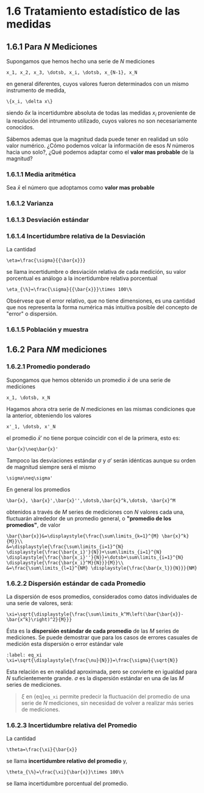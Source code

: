 # 1.6 Tratamiento estadístico de las medidas
## 1.6.1 Para $N$ Mediciones
Supongamos que hemos hecho una serie de $N$ mediciones
```{math}
x_1, x_2, x_3, \dotsb, x_i, \dotsb, x_{N-1}, x_N
```
en general diferentes, cuyos valores fueron determinados con un mismo instrumento de medida,
```{math}
\{x_i, \delta x\}
```
siendo $\delta x$ la incertidumbre absoluta de todas las medidas $x_i$ proveniente de la resolución del intrumento utilizado, cuyos valores no son necesariamente conocidos. 

Sábemos ademas que la magnitud dada puede tener en realidad un sólo valor numérico. ¿Cómo podemos volcar la información de esos $N$ números hacia uno solo?, ¿Qué podemos adaptar como el **valor mas probable** de la magnitud?

### 1.6.1.1 Media aritmética
Sea $\bar{x}$ el número que adoptamos como **valor mas probable**
### 1.6.1.2 Varianza
### 1.6.1.3 Desviación estándar
### 1.6.1.4 Incertidumbre relativa de la Desviación
La cantidad 
```{math}
\eta=\frac{\sigma}{{\bar{x}}}
```
se llama incertidumbre o desviación relativa de cada medición, su valor porcentual es análogo a la incertidumbre relativa porcentual
```{math}
\eta_{\%}=\frac{\sigma}{{\bar{x}}}\times 100\%
```
Obsérvese que el error relativo, que no tiene dimensiones, es una cantidad que nos representa la forma numérica más intuitiva posible del concepto de "error" o dispersión. 
### 1.6.1.5 Población y muestra
## 1.6.2 Para $NM$ mediciones
### 1.6.2.1 Promedio ponderado
Supongamos que hemos obtenido un promedio $\bar{x}$ de una serie de mediciones 
```{math}
x_1, \dotsb, x_N
```
Hagamos ahora otra serie de $N$ mediciones en las mismas condiciones que la anterior, obteniendo los valores
```{math}
x'_1, \dotsb, x'_N
```
el promedio $\bar{x}'$ no tiene porque coincidir con el de la primera, esto es:
```{math}
\bar{x}\neq\bar{x}'
```
Tampoco las desviaciones estándar $\sigma$ y $\sigma'$ serán idénticas aunque su orden de magnitud siempre será el mismo
```{math}
\sigma\neq\sigma'
```
En general los promedios 
```{math}
\bar{x}, \bar{x}',\bar{x}'',\dotsb,\bar{x}^k,\dotsb, \bar{x}^M
```
obtenidos a través de $M$ series de mediciones con $N$ valores cada una, fluctuarán alrededor de un promedio general, o **"promedio de los promedios"**, de valor 
```{math}
\bar{\bar{x}}&=\displaystyle{\frac{\sum\limits_{k=1}^{M} \bar{x}^k}{M}}\\
&=\displaystyle{\frac{\sum\limits_{i=1}^{N} \displaystyle{\frac{\bar{x_i}'}{N}}+\sum\limits_{i=1}^{N} \displaystyle{\frac{\bar{x_i}''}{N}}+\dotsb+\sum\limits_{i=1}^{N} \displaystyle{\frac{\bar{x_i}^M}{N}}}{M}}\\
&=\frac{\sum\limits_{l=1}^{NM} \displaystyle{\frac{\bar{x_l}}{N}}}{NM}
```

### 1.6.2.2 Dispersión estándar de cada Promedio
La dispersión de esos promedios, considerados como datos individuales de una serie de valores, será:
```{math}
\xi=\sqrt{\displaystyle{\frac{\sum\limits_k^M\left(\bar{\bar{x}}-\bar{x^k}\right)^2}{M}}}
```
Ésta es la **dispersión estándar de cada promedio** de las $M$ series de mediciones. Se puede demostrar que para los casos de errores casuales de medición esta dispersión o error estándar vale

```{math}
:label: eq_xi
\xi=\sqrt{\displaystyle{\frac{\nu}{N}}}=\frac{\sigma}{\sqrt{N}}
```
Esta relación es en realidad aproximada, pero se convierte en igualdad para $N$ suficientemente grande. $\sigma$ es la dispersión estándar en una de las $M$ series de mediciones.

> $\xi$ en {eq}`eq_xi` permite predecir la fluctuación del promedio de una serie de $N$ mediciones, sin necesidad de volver a realizar más series de mediciones.
### 1.6.2.3 Incertidumbre relativa del Promedio
La cantidad
```{math}
\theta=\frac{\xi}{\bar{x}}
```
se llama **incertidumbre relativo del promedio** y,
```{math}
\theta_{\%}=\frac{\xi}{\bar{x}}\times 100\%
```
se llama incertidumbre porcentual del promedio. 
